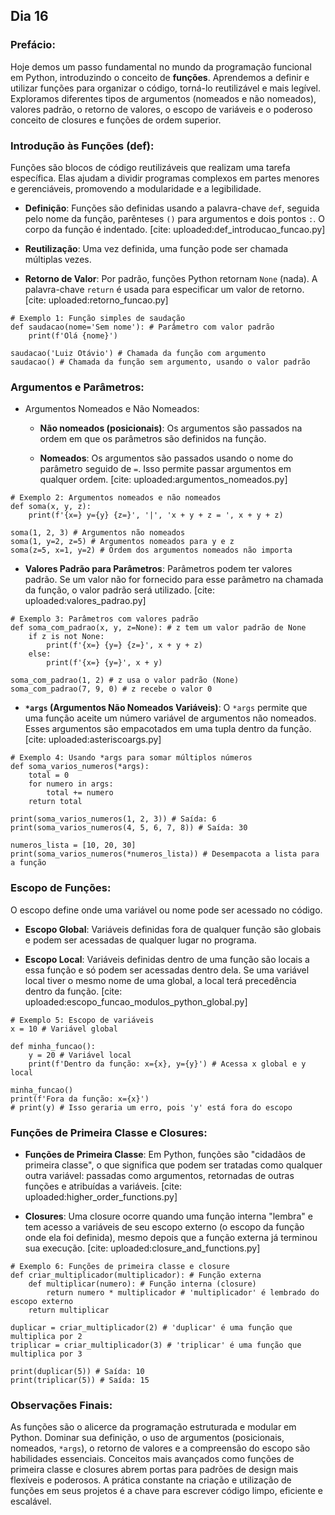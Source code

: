## Dia 16

### Prefácio:

Hoje demos um passo fundamental no mundo da programação funcional em Python, introduzindo o conceito de **funções**. Aprendemos a definir e utilizar funções para organizar o código, torná-lo reutilizável e mais legível. Exploramos diferentes tipos de argumentos (nomeados e não nomeados), valores padrão, o retorno de valores, o escopo de variáveis e o poderoso conceito de closures e funções de ordem superior.

### Introdução às Funções (def):

Funções são blocos de código reutilizáveis que realizam uma tarefa específica. Elas ajudam a dividir programas complexos em partes menores e gerenciáveis, promovendo a modularidade e a legibilidade.

- **Definição**: Funções são definidas usando a palavra-chave ``def``, seguida pelo nome da função, parênteses ``()`` para argumentos e dois pontos ``:``. O corpo da função é indentado. [cite: uploaded:def_introducao_funcao.py]

- **Reutilização**: Uma vez definida, uma função pode ser chamada múltiplas vezes.

- **Retorno de Valor**: Por padrão, funções Python retornam ``None`` (nada). A palavra-chave ``return`` é usada para especificar um valor de retorno. [cite: uploaded:retorno_funcao.py]

````
# Exemplo 1: Função simples de saudação
def saudacao(nome='Sem nome'): # Parâmetro com valor padrão
    print(f'Olá {nome}')

saudacao('Luiz Otávio') # Chamada da função com argumento
saudacao() # Chamada da função sem argumento, usando o valor padrão
````

### Argumentos e Parâmetros:

- Argumentos Nomeados e Não Nomeados:

    - **Não nomeados (posicionais)**: Os argumentos são passados na ordem em que os parâmetros são definidos na função.

    - **Nomeados**: Os argumentos são passados usando o nome do parâmetro seguido de ``=``. Isso permite passar argumentos em qualquer ordem. [cite: uploaded:argumentos_nomeados.py]

````
# Exemplo 2: Argumentos nomeados e não nomeados
def soma(x, y, z):
    print(f'{x=} y={y} {z=}', '|', 'x + y + z = ', x + y + z)

soma(1, 2, 3) # Argumentos não nomeados
soma(1, y=2, z=5) # Argumentos nomeados para y e z
soma(z=5, x=1, y=2) # Ordem dos argumentos nomeados não importa
````

- **Valores Padrão para Parâmetros**: Parâmetros podem ter valores padrão. Se um valor não for fornecido para esse parâmetro na chamada da função, o valor padrão será utilizado. [cite: uploaded:valores_padrao.py]

````
# Exemplo 3: Parâmetros com valores padrão
def soma_com_padrao(x, y, z=None): # z tem um valor padrão de None
    if z is not None:
        print(f'{x=} {y=} {z=}', x + y + z)
    else:
        print(f'{x=} {y=}', x + y)

soma_com_padrao(1, 2) # z usa o valor padrão (None)
soma_com_padrao(7, 9, 0) # z recebe o valor 0
````

- **``*args`` (Argumentos Não Nomeados Variáveis)**: O ``*args`` permite que uma função aceite um número variável de argumentos não nomeados. Esses argumentos são empacotados em uma tupla dentro da função. [cite: uploaded:asteriscoargs.py]

````
# Exemplo 4: Usando *args para somar múltiplos números
def soma_varios_numeros(*args):
    total = 0
    for numero in args:
        total += numero
    return total

print(soma_varios_numeros(1, 2, 3)) # Saída: 6
print(soma_varios_numeros(4, 5, 6, 7, 8)) # Saída: 30

numeros_lista = [10, 20, 30]
print(soma_varios_numeros(*numeros_lista)) # Desempacota a lista para a função
````

### Escopo de Funções:

O escopo define onde uma variável ou nome pode ser acessado no código.

- **Escopo Global**: Variáveis definidas fora de qualquer função são globais e podem ser acessadas de qualquer lugar no programa.

- **Escopo Local**: Variáveis definidas dentro de uma função são locais a essa função e só podem ser acessadas dentro dela. Se uma variável local tiver o mesmo nome de uma global, a local terá precedência dentro da função. [cite: uploaded:escopo_funcao_modulos_python_global.py]

````
# Exemplo 5: Escopo de variáveis
x = 10 # Variável global

def minha_funcao():
    y = 20 # Variável local
    print(f'Dentro da função: x={x}, y={y}') # Acessa x global e y local

minha_funcao()
print(f'Fora da função: x={x}')
# print(y) # Isso geraria um erro, pois 'y' está fora do escopo
````

### Funções de Primeira Classe e Closures:

- **Funções de Primeira Classe**: Em Python, funções são "cidadãos de primeira classe", o que significa que podem ser tratadas como qualquer outra variável: passadas como argumentos, retornadas de outras funções e atribuídas a variáveis. [cite: uploaded:higher_order_functions.py]

- **Closures**: Uma closure ocorre quando uma função interna "lembra" e tem acesso a variáveis de seu escopo externo (o escopo da função onde ela foi definida), mesmo depois que a função externa já terminou sua execução. [cite: uploaded:closure_and_functions.py]

````
# Exemplo 6: Funções de primeira classe e closure
def criar_multiplicador(multiplicador): # Função externa
    def multiplicar(numero): # Função interna (closure)
        return numero * multiplicador # 'multiplicador' é lembrado do escopo externo
    return multiplicar

duplicar = criar_multiplicador(2) # 'duplicar' é uma função que multiplica por 2
triplicar = criar_multiplicador(3) # 'triplicar' é uma função que multiplica por 3

print(duplicar(5)) # Saída: 10
print(triplicar(5)) # Saída: 15
````

### Observações Finais:

As funções são o alicerce da programação estruturada e modular em Python. Dominar sua definição, o uso de argumentos (posicionais, nomeados, ``*args``), o retorno de valores e a compreensão do escopo são habilidades essenciais. Conceitos mais avançados como funções de primeira classe e closures abrem portas para padrões de design mais flexíveis e poderosos. A prática constante na criação e utilização de funções em seus projetos é a chave para escrever código limpo, eficiente e escalável.